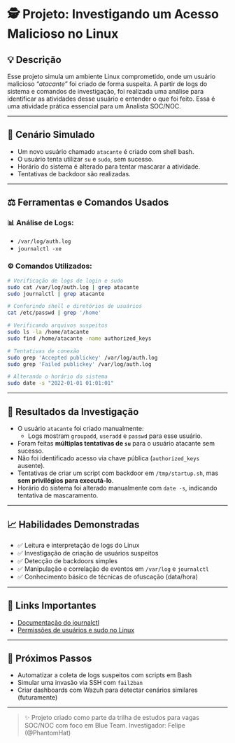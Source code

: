 # 🕵️ Projeto: Investigando um Acesso Malicioso no Linux

## 💡 Descrição
Esse projeto simula um ambiente Linux comprometido, onde um usuário malicioso “*atacante*” foi criado de forma suspeita. A partir de logs do sistema e comandos de investigação, foi realizada uma análise para identificar as atividades desse usuário e entender o que foi feito. Essa é uma atividade prática essencial para um Analista SOC/NOC.

---

## 🧰 Cenário Simulado

- Um novo usuário chamado `atacante` é criado com shell bash.
- O usuário tenta utilizar `su` e `sudo`, sem sucesso.
- Horário do sistema é alterado para tentar mascarar a atividade.
- Tentativas de backdoor são realizadas.

---

## ⚖️ Ferramentas e Comandos Usados

### 📊 Análise de Logs:
- `/var/log/auth.log`
- `journalctl -xe`

### ⚙️ Comandos Utilizados:
```bash
# Verificação de logs de login e sudo
sudo cat /var/log/auth.log | grep atacante
sudo journalctl | grep atacante

# Conferindo shell e diretórios de usuários
cat /etc/passwd | grep '/home'

# Verificando arquivos suspeitos
sudo ls -la /home/atacante
sudo find /home/atacante -name authorized_keys

# Tentativas de conexão
sudo grep 'Accepted publickey' /var/log/auth.log
sudo grep 'Failed publickey' /var/log/auth.log

# Alterando o horário do sistema
sudo date -s "2022-01-01 01:01:01"
```

---

## 🔎 Resultados da Investigação

- O usuário `atacante` foi criado manualmente:
  - Logs mostram `groupadd`, `useradd` e `passwd` para esse usuário.
- Foram feitas **múltiplas tentativas de `su`** para o usuário atacante sem sucesso.
- Não foi identificado acesso via chave pública (`authorized_keys` ausente).
- Tentativas de criar um script com backdoor em `/tmp/startup.sh`, mas **sem privilégios para executá-lo**.
- Horário do sistema foi alterado manualmente com `date -s`, indicando tentativa de mascaramento.

---

## 📈 Habilidades Demonstradas

- ✅ Leitura e interpretação de logs do Linux
- ✅ Investigação de criação de usuários suspeitos
- ✅ Detecção de backdoors simples
- ✅ Manipulação e correlação de eventos em `/var/log` e `journalctl`
- ✅ Conhecimento básico de técnicas de ofuscação (data/hora)

---

## 🔗 Links Importantes

- [Documentação do journalctl](https://man7.org/linux/man-pages/man1/journalctl.1.html)
- [Permissões de usuários e sudo no Linux](https://wiki.debian.org/sudo)

---

## 🚀 Próximos Passos
- Automatizar a coleta de logs suspeitos com scripts em Bash
- Simular uma invasão via SSH com `fail2ban`
- Criar dashboards com Wazuh para detectar cenários similares (futuramente)

---

> ✨ Projeto criado como parte da trilha de estudos para vagas SOC/NOC com foco em Blue Team. 
> Investigador: Felipe (@PhantomHat)
